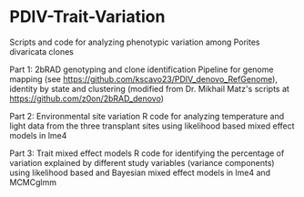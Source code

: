 # PDIV-Trait-Variation

Scripts and code for analyzing phenotypic variation among Porites divaricata clones 

Part 1: 2bRAD genotyping and clone identification
Pipeline for genome mapping (see https://github.com/kscavo23/PDIV_denovo_RefGenome), identity by state and clustering (modified from Dr. Mikhail Matz's scripts at https://github.com/z0on/2bRAD_denovo)

Part 2: Environmental site variation
R code for analyzing temperature and light data from the three transplant sites using likelihood based mixed effect models in lme4

Part 3: Trait mixed effect models
R code for identifying the percentage of variation explained by different study variables (variance components) using likelihood based and Bayesian mixed effect models in lme4 and MCMCglmm
